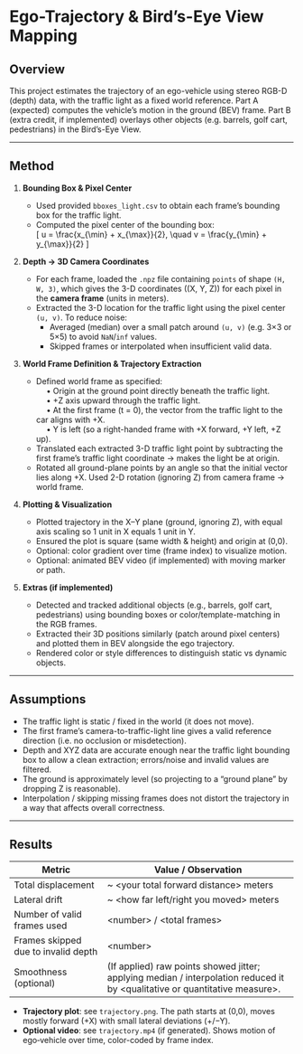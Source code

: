# Ego-Trajectory & Bird’s-Eye View Mapping

## Overview

This project estimates the trajectory of an ego-vehicle using stereo RGB-D (depth) data, with the traffic light as a fixed world reference. Part A (expected) computes the vehicle’s motion in the ground (BEV) frame. Part B (extra credit, if implemented) overlays other objects (e.g. barrels, golf cart, pedestrians) in the Bird’s-Eye View.

---

## Method

1. **Bounding Box & Pixel Center**  
   - Used provided `bboxes_light.csv` to obtain each frame’s bounding box for the traffic light.  
   - Computed the pixel center of the bounding box:  
     \[
       u = \frac{x_{\min} + x_{\max}}{2}, \quad v = \frac{y_{\min} + y_{\max}}{2}
     \]

2. **Depth → 3D Camera Coordinates**  
   - For each frame, loaded the `.npz` file containing `points` of shape `(H, W, 3)`, which gives the 3-D coordinates \((X, Y, Z)\) for each pixel in the **camera frame** (units in meters).  
   - Extracted the 3-D location for the traffic light using the pixel center `(u, v)`. To reduce noise:
     - Averaged (median) over a small patch around `(u, v)` (e.g. 3×3 or 5×5) to avoid `NaN`/`inf` values.
     - Skipped frames or interpolated when insufficient valid data.

3. **World Frame Definition & Trajectory Extraction**  
   - Defined world frame as specified:  
       • Origin at the ground point directly beneath the traffic light.  
       • +Z axis upward through the traffic light.  
       • At the first frame (t = 0), the vector from the traffic light to the car aligns with +X.  
       • Y is left (so a right-handed frame with +X forward, +Y left, +Z up).
   - Translated each extracted 3-D traffic light point by subtracting the first frame’s traffic light coordinate → makes the light be at origin.  
   - Rotated all ground-plane points by an angle so that the initial vector lies along +X. Used 2-D rotation (ignoring Z) from camera frame → world frame.

4. **Plotting & Visualization**  
   - Plotted trajectory in the X–Y plane (ground, ignoring Z), with equal axis scaling so 1 unit in X equals 1 unit in Y.  
   - Ensured the plot is square (same width & height) and origin at (0,0).  
   - Optional: color gradient over time (frame index) to visualize motion.  
   - Optional: animated BEV video (if implemented) with moving marker or path.

5. **Extras (if implemented)**  
   - Detected and tracked additional objects (e.g., barrels, golf cart, pedestrians) using bounding boxes or color/template-matching in the RGB frames.  
   - Extracted their 3D positions similarly (patch around pixel centers) and plotted them in BEV alongside the ego trajectory.  
   - Rendered color or style differences to distinguish static vs dynamic objects.

---

## Assumptions

- The traffic light is static / fixed in the world (it does not move).  
- The first frame’s camera-to-traffic-light line gives a valid reference direction (i.e. no occlusion or misdetection).  
- Depth and XYZ data are accurate enough near the traffic light bounding box to allow a clean extraction; errors/noise and invalid values are filtered.  
- The ground is approximately level (so projecting to a “ground plane” by dropping Z is reasonable).  
- Interpolation / skipping missing frames does not distort the trajectory in a way that affects overall correctness.

---

## Results

| Metric | Value / Observation |
|---|---|
| Total displacement | ~ \<your total forward distance\> meters |
| Lateral drift | ~ \<how far left/right you moved\> meters |
| Number of valid frames used | \<number\> / \<total frames\> |
| Frames skipped due to invalid depth | \<number\> |
| Smoothness (optional) | (If applied) raw points showed jitter; applying median / interpolation reduced it by \<qualitative or quantitative measure\>. |

- **Trajectory plot**: see `trajectory.png`. The path starts at (0,0), moves mostly forward (+X) with small lateral deviations (+/−Y).  
- **Optional video**: see `trajectory.mp4` (if generated). Shows motion of ego‐vehicle over time, color-coded by frame index.
